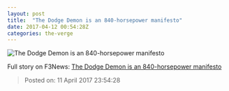 ```yaml
---
layout: post
title:  "The Dodge Demon is an 840-horsepower manifesto"
date: 2017-04-12 00:54:28Z
categories: the-verge
---
```


![The Dodge Demon is an 840-horsepower manifesto](https://cdn0.vox-cdn.com/thumbor/zDX5v9vQS5t6G3-f86IXl8ciBnM=/0x102:2040x1250/1600x900/cdn0.vox-cdn.com/uploads/chorus_image/image/54204215/DSC_8213vrg.0.jpg)



Full story on F3News: [The Dodge Demon is an 840-horsepower manifesto](http://www.f3nws.com/n/XzuVTF)

> Posted on: 11 April 2017 23:54:28
